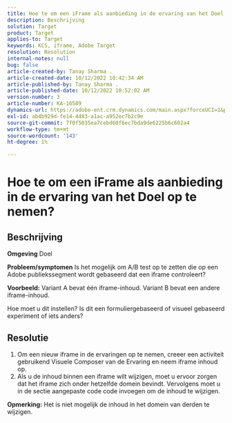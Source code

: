 ```yaml
---
title: Hoe te om een iFrame als aanbieding in de ervaring van het Doel op te nemen?
description: Beschrijving
solution: Target
product: Target
applies-to: Target
keywords: KCS, iframe, Adobe Target
resolution: Resolution
internal-notes: null
bug: false
article-created-by: Tanay Sharma .
article-created-date: 10/12/2022 10:42:34 AM
article-published-by: Tanay Sharma .
article-published-date: 10/12/2022 10:52:02 AM
version-number: 3
article-number: KA-16589
dynamics-url: https://adobe-ent.crm.dynamics.com/main.aspx?forceUCI=1&pagetype=entityrecord&etn=knowledgearticle&id=a3521d94-1a4a-ed11-bba2-0022480868ff
exl-id: ab4b929d-fe14-4483-a1ac-a952ec7b2c9e
source-git-commit: 7f0f5035ea7cebd60f6ec7bda9de6225b6c602a4
workflow-type: tm+mt
source-wordcount: '143'
ht-degree: 1%

---
```


# Hoe te om een iFrame als aanbieding in de ervaring van het Doel op te nemen?

## Beschrijving

<b>Omgeving</b>
Doel


<b>Probleem/symptomen</b>
Is het mogelijk om A/B test op te zetten die op een Adobe publiekssegment wordt gebaseerd dat een iframe controleert?



<b>Voorbeeld:</b> Variant A bevat één iframe-inhoud. Variant B bevat een andere iframe-inhoud.

Hoe moet u dit instellen? Is dit een formuliergebaseerd of visueel gebaseerd experiment of iets anders?


## Resolutie




1. Om een nieuw iframe in de ervaringen op te nemen, creeer een activiteit gebruikend Visuele Composer van de Ervaring en neem iframe inhoud op.
2. Als u de inhoud binnen een iframe wilt wijzigen, moet u ervoor zorgen dat het iframe zich onder hetzelfde domein bevindt. Vervolgens moet u in de sectie aangepaste code code invoegen om de inhoud te wijzigen.




<b>Opmerking:</b> Het is niet mogelijk de inhoud in het domein van derden te wijzigen.
